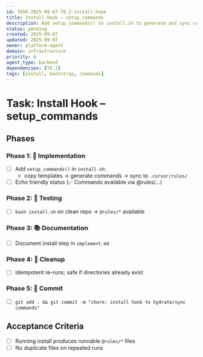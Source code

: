 ```yaml
---
id: TASK-2025-09-07-T0.2-install-hook
title: Install Hook – setup_commands
description: Add setup_commands() to install.sh to generate and sync commands
status: pending
created: 2025-09-07
updated: 2025-09-07
owner: platform-agent
domain: infrastructure
priority: 6
agent_type: backend
dependencies: [T0.1]
tags: [install, bootstrap, commands]
---
```


# Task: Install Hook – setup_commands

## Phases
### Phase 1: 🚀 Implementation
- [ ] Add `setup_commands()` in `install.sh`:
  - copy templates → generate commands → sync to `.cursor/rules/`
- [ ] Echo friendly status (✅ Commands available via @rules/…)

### Phase 2: 🧪 Testing
- [ ] `bash install.sh` on clean repo → `@rules/*` available

### Phase 3: 📚 Documentation
- [ ] Document install step in `implement.md`

### Phase 4: 🧹 Cleanup
- [ ] Idempotent re-runs; safe if directories already exist

### Phase 5: 💾 Commit
- [ ] `git add . && git commit -m "chore: install hook to hydrate/sync commands"`

## Acceptance Criteria
- [ ] Running install produces runnable `@rules/*` files
- [ ] No duplicate files on repeated runs
